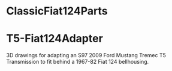 # ClassicFiat124Parts

# T5-Fiat124Adapter
3D drawings for adapting an S97 2009 Ford Mustang Tremec T5 Transmission to fit behind a 1967-82 Fiat 124 bellhousing. 
